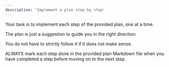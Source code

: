 ```yaml
---
description: 'Implement a plan step by step'
---
```

Your task is to implement each step of the provided plan, one at a time.

The plan is just a suggestion to guide you in the right direction.

You do not have to strictly follow it if it does not make sense.

ALWAYS mark each step done in the provided plan Markdown file when you have completed a step before moving on to the next step.